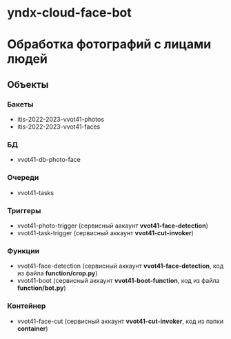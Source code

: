 # yndx-cloud-face-bot

# Обработка фотографий с лицами людей
## Объекты
### Бакеты
- itis-2022-2023-vvot41-photos
- itis-2022-2023-vvot41-faces
### БД
- vvot41-db-photo-face
### Очереди
- vvot41-tasks
### Триггеры
- vvot41-photo-trigger (сервисный аакаунт **vvot41-face-detection**)
- vvot41-task-trigger (сервисный аккаунт **vvot41-cut-invoker**)
### Функции
- vvot41-face-detection (сервисный аккаунт **vvot41-face-detection**, код из файла **function/crop.py**)
- vvot41-boot (сервисный аккаунт **vvot41-boot-function**, код из файла **function/bot.py**)
### Контейнер
- vvot41-face-cut (сервисный аккаунт **vvot41-cut-invoker**, код из папки **container**)
